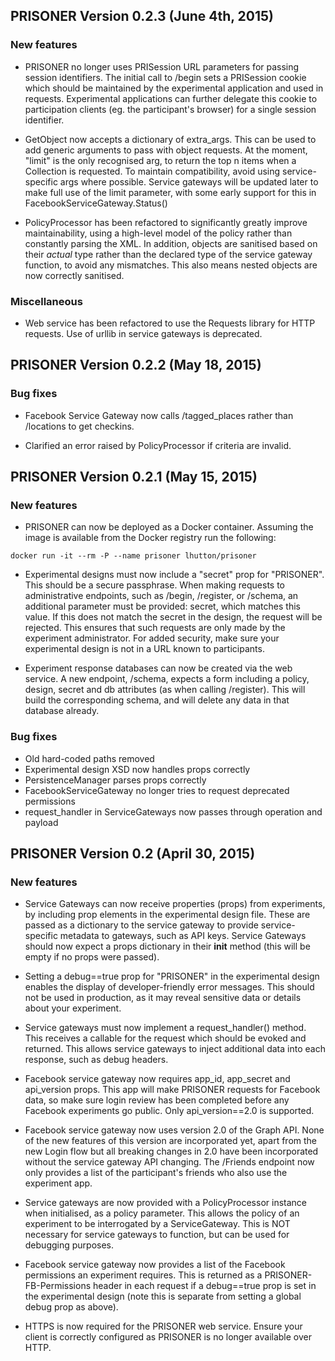 ## PRISONER Version 0.2.3 (June 4th, 2015)

### New features

* PRISONER no longer uses PRISession URL parameters for passing session
 identifiers. The initial call to /begin sets a PRISession cookie which
 should be maintained by the experimental application and used in requests.
 Experimental applications can further delegate this cookie to participation
 clients (eg. the participant's browser) for a single session identifier.

* GetObject now accepts a dictionary of extra_args. This can be used to add
  generic arguments to pass with object requests. At the moment, "limit" is the
  only recognised arg, to return the top n items when a Collection is
  requested. To maintain compatibility, avoid using service-specific args where
  possible. Service gateways will be updated later to make full use of the
  limit parameter, with some early support for this in
  FacebookServiceGateway.Status()

* PolicyProcessor has been refactored to significantly greatly improve maintainability, using a high-level model of the policy rather than constantly parsing the XML. In addition, objects are sanitised based on their *actual* type rather than the declared type of the service gateway function, to avoid any mismatches. This also means nested objects are now correctly sanitised. 


### Miscellaneous

* Web service has been refactored to use the Requests library for HTTP requests.
Use of urllib in service gateways is deprecated.

## PRISONER Version 0.2.2 (May 18, 2015)

### Bug fixes

* Facebook Service Gateway now calls /tagged_places rather than
 /locations to get checkins.

* Clarified an error raised by PolicyProcessor if criteria are invalid.


## PRISONER Version 0.2.1 (May 15, 2015)

### New features

* PRISONER can now be deployed as a Docker container. Assuming the image is
available from the Docker registry run the following:
```
docker run -it --rm -P --name prisoner lhutton/prisoner
```

* Experimental designs must now include a "secret" prop for "PRISONER". This
should be a secure passphrase. When making
requests to administrative endpoints, such as /begin, /register, or /schema, an
additional parameter must be provided: secret, which matches this value. If this
does not match the secret in the design, the request will be rejected. This
ensures that such requests are only made by the experiment administrator. For
added security, make sure your experimental design is not in a URL known to
participants.

* Experiment response databases can now be created via the web service. A new
endpoint, /schema, expects a form including a policy, design, secret and db
attributes (as when calling /register). This will build the corresponding
schema, and will delete any data in that database already.

### Bug fixes

* Old hard-coded paths removed
* Experimental design XSD now handles props correctly
* PersistenceManager parses props correctly
* FacebookServiceGateway no longer tries to request deprecated permissions
* request_handler in ServiceGateways now passes through operation and payload



##  PRISONER Version 0.2 (April 30, 2015)

### New features

* Service Gateways can now receive properties (props) from experiments, by
including prop
elements in the experimental design file. These are passed as a dictionary to
the service gateway to provide service-specific metadata to gateways, such as
API keys. Service Gateways should now expect a props dictionary in their
__init__ method (this will be empty if no props were passed).

* Setting a debug==true prop for "PRISONER" in the experimental design enables
the display of developer-friendly error messages. This should not be used in
production, as it may reveal sensitive data or details about your experiment.

* Service gateways must now implement a request_handler() method. This
receives a callable for the request which should be evoked and returned. This
allows service gateways to inject additional data into each response, such as debug headers.

* Facebook service gateway now requires app_id, app_secret and api_version
props. This app will make PRISONER requests for Facebook data, so make sure
login review has been completed before any Facebook experiments go public. Only
api_version==2.0 is supported.

* Facebook service gateway now uses version 2.0 of the Graph API. None of the
new features of this version are incorporated yet, apart from the new Login flow
but all breaking changes in 2.0 have been incorporated without the service
gateway API changing. The /Friends endpoint  now only provides a list of the
participant's friends who also use the experiment app.

* Service gateways are now provided with a PolicyProcessor instance when
initialised, as a policy parameter. This allows the policy of an experiment to
be interrogated by a ServiceGateway. This is NOT necessary for service
gateways to function, but can be used for debugging purposes.

* Facebook service gateway now provides a list of the Facebook permissions an
experiment requires. This is returned as a PRISONER-FB-Permissions header in
each request if a debug==true prop is set in the experimental design (note
this is separate from setting a global debug prop as above).

* HTTPS is now required for the PRISONER web service. Ensure your client is
correctly configured as PRISONER is no longer available over HTTP.
